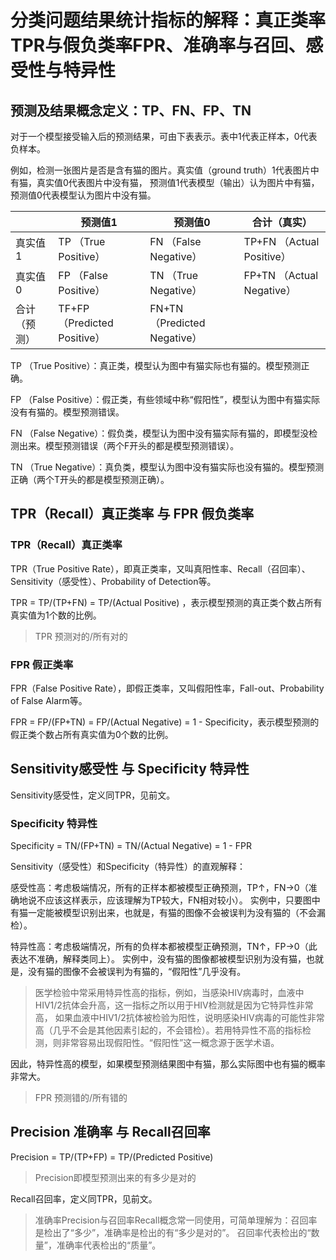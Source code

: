 # 分类问题结果统计指标的解释：真正类率TPR与假负类率FPR、准确率与召回、感受性与特异性

## 预测及结果概念定义：TP、FN、FP、TN

对于一个模型接受输入后的预测结果，可由下表表示。表中1代表正样本，0代表负样本。

例如，检测一张图片是否是含有猫的图片。真实值（ground truth）1代表图片中有猫，真实值0代表图片中没有猫，
预测值1代表模型（输出）认为图片中有猫，预测值0代表模型认为图片中没有猫。

|  | 预测值1 | 预测值0 | 合计（真实） |
| ------ | ------ | ------ | ------ |
| 真实值1 | TP （True Positive） | FN （False Negative） | TP+FN （Actual Positive） |
| 真实值0 | FP （False Positive） | TN （True Negative） | FP+TN （Actual Negative） |
| 合计（预测） | TF+FP （Predicted Positive） | FN+TN （Predicted Negative） |

TP （True Positive）：真正类，模型认为图中有猫实际也有猫的。模型预测正确。

FP （False Positive）：假正类，有些领域中称“假阳性”，模型认为图中有猫实际没有有猫的。模型预测错误。

FN （False Negative）：假负类，模型认为图中没有猫实际有猫的，即模型没检测出来。模型预测错误（两个F开头的都是模型预测错误）。

TN （True Negative）：真负类，模型认为图中没有猫实际也没有猫的。模型预测正确（两个T开头的都是模型预测正确）。

## TPR（Recall）真正类率 与 FPR 假负类率

### TPR（Recall）真正类率

TPR（True Positive Rate），即真正类率，又叫真阳性率、Recall（召回率）、Sensitivity（感受性）、Probability of Detection等。

TPR = TP/(TP+FN) = TP/(Actual Positive) ，表示模型预测的真正类个数占所有真实值为1个数的比例。

> TPR 预测对的/所有对的

### FPR 假正类率

FPR（False Positive Rate），即假正类率，又叫假阳性率，Fall-out、Probability of False Alarm等。

FPR = FP/(FP+TN) = FP/(Actual Negative) = 1 - Specificity，表示模型预测的假正类个数占所有真实值为0个数的比例。

## Sensitivity感受性 与 Specificity 特异性

Sensitivity感受性，定义同TPR，见前文。

### Specificity 特异性

Specificity = TN/(FP+TN) = TN/(Actual Negative) = 1 - FPR

Sensitivity（感受性）和Specificity（特异性）的直观解释：

感受性高：考虑极端情况，所有的正样本都被模型正确预测，TP↑，FN→0（准确地说不应该这样表示，应该理解为TP较大，FN相对较小）。
实例中，只要图中有猫一定能被模型识别出来，也就是，有猫的图像不会被误判为没有猫的（不会漏检）。

特异性高：考虑极端情况，所有的负样本都被模型正确预测，TN↑，FP→0（此表达不准确，解释类同上）。
实例中，没有猫的图像都被模型识别为没有猫，也就是，没有猫的图像不会被误判为有猫的，“假阳性”几乎没有。

> 医学检验中常采用特异性高的指标，例如，当感染HIV病毒时，血液中HIV1/2抗体会升高，这一指标之所以用于HIV检测就是因为它特异性非常高，
如果血液中HIV1/2抗体被检验为阳性，说明感染HIV病毒的可能性非常高（几乎不会是其他因素引起的，不会错检）。若用特异性不高的指标检测，则非常容易出现假阳性。“假阳性”这一概念源于医学术语。

因此，特异性高的模型，如果模型预测结果图中有猫，那么实际图中也有猫的概率非常大。

> FPR 预测错的/所有错的

## Precision 准确率 与 Recall召回率

Precision = TP/(TP+FP) = TP/(Predicted Positive)

> Precision即模型预测出来的有多少是对的

Recall召回率，定义同TPR，见前文。

> 准确率Precision与召回率Recall概念常一同使用，可简单理解为：召回率是检出了“多少”，准确率是检出的有“多少是对的”。
召回率代表检出的“数量”，准确率代表检出的“质量”。